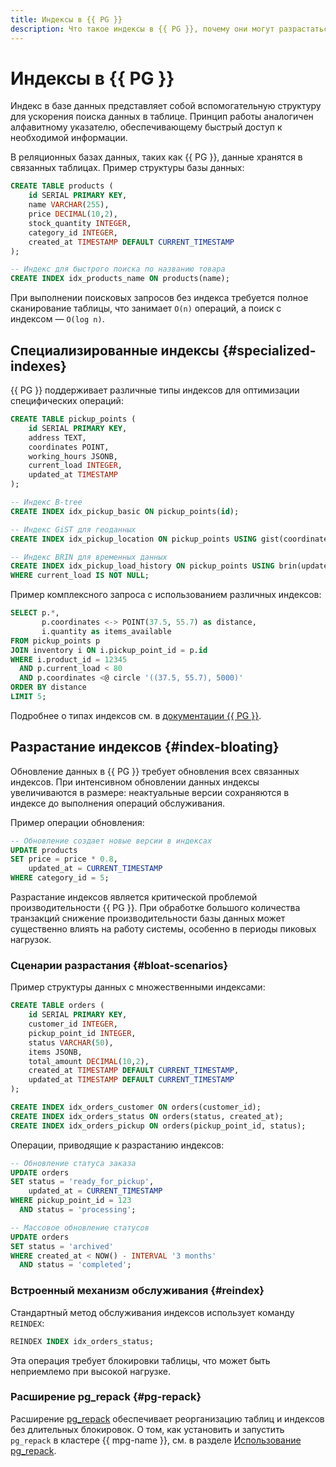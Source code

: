 ```yaml
---
title: Индексы в {{ PG }}
description: Что такое индексы в {{ PG }}, почему они могут разрастаться и как pg_repack помогает решить эту проблему.
---
```


# Индексы в {{ PG }}

Индекс в базе данных представляет собой вспомогательную структуру для ускорения поиска данных в таблице. Принцип работы аналогичен алфавитному указателю, обеспечивающему быстрый доступ к необходимой информации.

В реляционных базах данных, таких как {{ PG }}, данные хранятся в связанных таблицах. Пример структуры базы данных:

```sql
CREATE TABLE products (
    id SERIAL PRIMARY KEY,
    name VARCHAR(255),
    price DECIMAL(10,2),
    stock_quantity INTEGER,
    category_id INTEGER,
    created_at TIMESTAMP DEFAULT CURRENT_TIMESTAMP
);

-- Индекс для быстрого поиска по названию товара
CREATE INDEX idx_products_name ON products(name);
```

При выполнении поисковых запросов без индекса требуется полное сканирование таблицы, что занимает `O(n)` операций, а поиск с индексом — `O(log n)`.

## Специализированные индексы {#specialized-indexes}

{{ PG }} поддерживает различные типы индексов для оптимизации специфических операций:

```sql
CREATE TABLE pickup_points (
    id SERIAL PRIMARY KEY,
    address TEXT,
    coordinates POINT,
    working_hours JSONB,
    current_load INTEGER,
    updated_at TIMESTAMP
);

-- Индекс B-tree
CREATE INDEX idx_pickup_basic ON pickup_points(id);

-- Индекс GiST для геоданных
CREATE INDEX idx_pickup_location ON pickup_points USING gist(coordinates);

-- Индекс BRIN для временных данных
CREATE INDEX idx_pickup_load_history ON pickup_points USING brin(updated_at)
WHERE current_load IS NOT NULL;
```

Пример комплексного запроса с использованием различных индексов:

```sql
SELECT p.*, 
       p.coordinates <-> POINT(37.5, 55.7) as distance,
       i.quantity as items_available
FROM pickup_points p
JOIN inventory i ON i.pickup_point_id = p.id
WHERE i.product_id = 12345
  AND p.current_load < 80
  AND p.coordinates <@ circle '((37.5, 55.7), 5000)'
ORDER BY distance
LIMIT 5;
```

Подробнее о типах индексов см. в [документации {{ PG }}](https://www.postgresql.org/docs/current/indexes-types.html).

## Разрастание индексов {#index-bloating}

Обновление данных в {{ PG }} требует обновления всех связанных индексов. При интенсивном обновлении данных индексы увеличиваются в размере: неактуальные версии сохраняются в индексе до выполнения операций обслуживания.

Пример операции обновления:

```sql
-- Обновление создает новые версии в индексах
UPDATE products 
SET price = price * 0.8, 
    updated_at = CURRENT_TIMESTAMP 
WHERE category_id = 5;
```

Разрастание индексов является критической проблемой производительности {{ PG }}. При обработке большого количества транзакций снижение производительности базы данных может существенно влиять на работу системы, особенно в периоды пиковых нагрузок.

### Сценарии разрастания {#bloat-scenarios}

Пример структуры данных с множественными индексами:

```sql
CREATE TABLE orders (
    id SERIAL PRIMARY KEY,
    customer_id INTEGER,
    pickup_point_id INTEGER,
    status VARCHAR(50),
    items JSONB,
    total_amount DECIMAL(10,2),
    created_at TIMESTAMP DEFAULT CURRENT_TIMESTAMP,
    updated_at TIMESTAMP DEFAULT CURRENT_TIMESTAMP
);

CREATE INDEX idx_orders_customer ON orders(customer_id);
CREATE INDEX idx_orders_status ON orders(status, created_at);
CREATE INDEX idx_orders_pickup ON orders(pickup_point_id, status);
```

Операции, приводящие к разрастанию индексов:

```sql
-- Обновление статуса заказа
UPDATE orders 
SET status = 'ready_for_pickup',
    updated_at = CURRENT_TIMESTAMP
WHERE pickup_point_id = 123 
  AND status = 'processing';

-- Массовое обновление статусов
UPDATE orders 
SET status = 'archived'
WHERE created_at < NOW() - INTERVAL '3 months' 
  AND status = 'completed';
```

### Встроенный механизм обслуживания {#reindex}

Стандартный метод обслуживания индексов использует команду `REINDEX`:

```sql
REINDEX INDEX idx_orders_status;
```

Эта операция требует блокировки таблицы, что может быть неприемлемо при высокой нагрузке.

### Расширение pg_repack {#pg-repack}

Расширение [pg_repack](https://github.com/reorg/pg_repack) обеспечивает реорганизацию таблиц и индексов без длительных блокировок. О том, как установить и запустить `pg_repack` в кластере {{ mpg-name }}, см. в разделе [Использование pg_repack](../operations/extensions/pg_repack.md).
